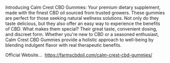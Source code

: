 Introducing Calm Crest CBD Gummies: Your premium dietary supplement, made with the finest CBD oil sourced from trusted growers. These gummies are perfect for those seeking natural wellness solutions. Not only do they taste delicious, but they also offer an easy way to experience the benefits of CBD. What makes them special? Their great taste, convenient dosing, and discreet form. Whether you're new to CBD or a seasoned enthusiast, Calm Crest CBD Gummies provide a holistic approach to well-being by blending indulgent flavor with real therapeutic benefits.



Official Website...  https://farmscbdoil.com/calm-crest-cbd-gummies/

